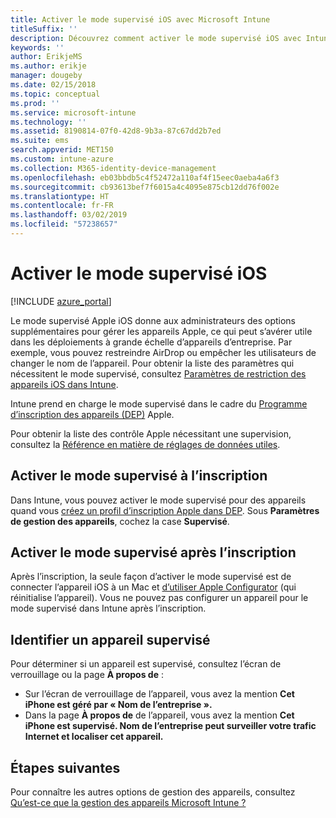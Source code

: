 ```yaml
---
title: Activer le mode supervisé iOS avec Microsoft Intune
titleSuffix: ''
description: Découvrez comment activer le mode supervisé iOS avec Intune.
keywords: ''
author: ErikjeMS
ms.author: erikje
manager: dougeby
ms.date: 02/15/2018
ms.topic: conceptual
ms.prod: ''
ms.service: microsoft-intune
ms.technology: ''
ms.assetid: 8190814-07f0-42d8-9b3a-87c67dd2b7ed
ms.suite: ems
search.appverid: MET150
ms.custom: intune-azure
ms.collection: M365-identity-device-management
ms.openlocfilehash: eb03bbdb5c4f52472a110af4f15eec0aeba4a6f3
ms.sourcegitcommit: cb93613bef7f6015a4c4095e875cb12dd76f002e
ms.translationtype: HT
ms.contentlocale: fr-FR
ms.lasthandoff: 03/02/2019
ms.locfileid: "57238657"
---
```

# <a name="turn-on-ios-supervised-mode"></a>Activer le mode supervisé iOS


[!INCLUDE [azure_portal](./includes/azure_portal.md)]

Le mode supervisé Apple iOS donne aux administrateurs des options supplémentaires pour gérer les appareils Apple, ce qui peut s’avérer utile dans les déploiements à grande échelle d’appareils d’entreprise. Par exemple, vous pouvez restreindre AirDrop ou empêcher les utilisateurs de changer le nom de l’appareil. Pour obtenir la liste des paramètres qui nécessitent le mode supervisé, consultez [Paramètres de restriction des appareils iOS dans Intune](device-restrictions-ios.md).

Intune prend en charge le mode supervisé dans le cadre du [Programme d’inscription des appareils (DEP)](device-enrollment-program-enroll-ios.md) Apple.

Pour obtenir la liste des contrôle Apple nécessitant une supervision, consultez la [Référence en matière de réglages de données utiles](http://help.apple.com/configurator/mac/2.4/#/cad5370d089).

## <a name="turn-on-supervised-mode-during-enrollment"></a>Activer le mode supervisé à l’inscription

Dans Intune, vous pouvez activer le mode supervisé pour des appareils quand vous [créez un profil d’inscription Apple dans DEP](https://docs.microsoft.com/intune/device-enrollment-program-enroll-ios#create-an-apple-enrollment-profile). Sous **Paramètres de gestion des appareils**, cochez la case **Supervisé**.

## <a name="turn-on-supervised-mode-after-enrollment"></a>Activer le mode supervisé après l’inscription

Après l’inscription, la seule façon d’activer le mode supervisé est de connecter l’appareil iOS à un Mac et [d’utiliser Apple Configurator](apple-configurator-enroll-ios.md) (qui réinitialise l’appareil). Vous ne pouvez pas configurer un appareil pour le mode supervisé dans Intune après l’inscription.

## <a name="identify-a-supervised-device"></a>Identifier un appareil supervisé

Pour déterminer si un appareil est supervisé, consultez l’écran de verrouillage ou la page **À propos de** :
- Sur l’écran de verrouillage de l’appareil, vous avez la mention **Cet iPhone est géré par « Nom de l’entreprise ».**
- Dans la page **À propos de** de l’appareil, vous avez la mention **Cet iPhone est supervisé. Nom de l’entreprise peut surveiller votre trafic Internet et localiser cet appareil.**

## <a name="next-steps"></a>Étapes suivantes

Pour connaître les autres options de gestion des appareils, consultez [Qu’est-ce que la gestion des appareils Microsoft Intune ?](device-management.md)
